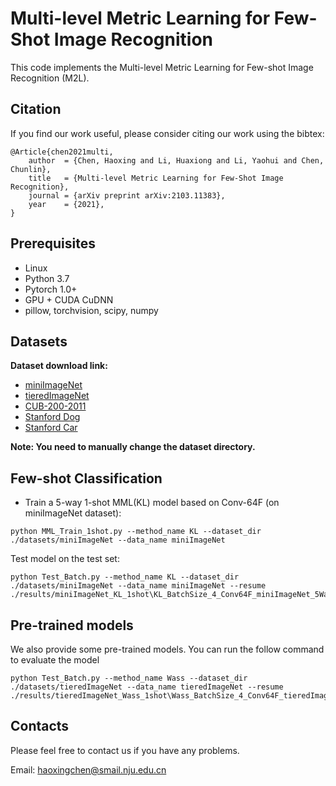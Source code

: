 # Multi-level Metric Learning for Few-Shot Image Recognition
This code implements the Multi-level Metric Learning for Few-shot Image Recognition (M2L).


## Citation
If you find our work useful, please consider citing our work using the bibtex:
```
@Article{chen2021multi,
	author  = {Chen, Haoxing and Li, Huaxiong and Li, Yaohui and Chen, Chunlin},
	title   = {Multi-level Metric Learning for Few-Shot Image Recognition},
	journal = {arXiv preprint arXiv:2103.11383},
	year    = {2021},
}
```


## Prerequisites
* Linux
* Python 3.7
* Pytorch 1.0+
* GPU + CUDA CuDNN
* pillow, torchvision, scipy, numpy

## Datasets
**Dataset download link:**
* [miniImageNet](https://drive.google.com/file/d/1fUBrpv8iutYwdL4xE1rX_R9ef6tyncX9/view)
* [tieredImageNet](https://drive.google.com/drive/folders/163HGKZTvfcxsY96uIF6ILK_6ZmlULf_j?usp=sharing)
* [CUB-200-2011](http://www.vision.caltech.edu/visipedia/CUB-200-2011.html)
* [Stanford Dog](http://vision.stanford.edu/aditya86/ImageNetDogs/)
* [Stanford Car](https://ai.stanford.edu/~jkrause/cars/car_dataset.html)

**Note: You need to manually change the dataset directory.**

## Few-shot Classification
* Train a 5-way 1-shot MML(KL) model based on Conv-64F (on miniImageNet dataset):
```
python MML_Train_1shot.py --method_name KL --dataset_dir ./datasets/miniImageNet --data_name miniImageNet
```
Test model on the test set:
```
python Test_Batch.py --method_name KL --dataset_dir ./datasets/miniImageNet --data_name miniImageNet --resume ./results/miniImageNet_KL_1shot\KL_BatchSize_4_Conv64F_miniImageNet_5Way_1Shot/model_best_test.pth.tar 
```


## Pre-trained models
We also provide some pre-trained models.
You can run the follow command to evaluate the model
```
python Test_Batch.py --method_name Wass --dataset_dir ./datasets/tieredImageNet --data_name tieredImageNet --resume ./results/tieredImageNet_Wass_1shot\Wass_BatchSize_4_Conv64F_tieredImageNet_5Way_1Shot/model_best_test.pth.tar 
```
## Contacts
Please feel free to contact us if you have any problems.

Email: haoxingchen@smail.nju.edu.cn

